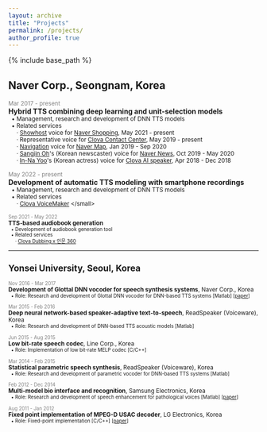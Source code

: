 ```yaml
---
layout: archive
title: "Projects"
permalink: /projects/
author_profile: true
---
```


{% include base_path %}

## Naver Corp., Seongnam, Korea

<span style="color:gray"><small>Mar 2017 - present</small></span>  
**Hybrid TTS combining deep learning and unit-selection models**  
<small>
&nbsp;&nbsp;&bull; Management, research and development of DNN TTS models  
&nbsp;&nbsp;&bull; Related services  
&nbsp;&nbsp;&nbsp;&nbsp;&nbsp;&middot; [Showhost](https://view.shoppinglive.naver.com/replays/566360?fm=shoppinglive&sn=home) voice for [Naver Shopping](https://shopping.naver.com/), May 2021 - present  
&nbsp;&nbsp;&nbsp;&nbsp;&nbsp;&middot; Representative voice for [Clova Contact Center](https://clova.ai/aicontactcenter), May 2019 - present  
&nbsp;&nbsp;&nbsp;&nbsp;&nbsp;&middot; [Navigation](https://blog.naver.com/naver_map/222109060982) voice for [Naver Map](https://map.naver.com/), Jan 2019 - Sep 2020  
&nbsp;&nbsp;&nbsp;&nbsp;&nbsp;&middot; [Sangjin Oh](https://blog.naver.com/clova_ai/221981676372)'s (Korean newscaster) voice for [Naver News](https://news.naver.com/), Oct 2019 - May 2020  
&nbsp;&nbsp;&nbsp;&nbsp;&nbsp;&middot; [In-Na Yoo](http://www.ajudaily.com/view/20181130141757396)'s (Korean actress) voice for [Clova AI speaker](https://clova.ai/ko), Apr 2018 - Dec 2018  
</small>

<span style="color:gray"><small>May 2022 - present</small></span>  
**Development of automatic TTS modeling with smartphone recordings**  
<small> 
&nbsp;&nbsp;&bull; Management, research and development of DNN TTS models  
&nbsp;&nbsp;&bull; Related services  
&nbsp;&nbsp;&nbsp;&nbsp;&nbsp;&middot; [Clova VoiceMaker]([https://inmun360.culture.go.kr/content/636.do?mode=view&page=&cid=2372663](https://clovadubbing.naver.com/voicemaker))  
</small>

<span style="color:gray"><small>Sep 2021 - May 2022</small></span>  
**TTS-based audiobook generation**  
<small>
&nbsp;&nbsp;&bull; Development of audiobook generation tool  
&nbsp;&nbsp;&bull; Related services  
&nbsp;&nbsp;&nbsp;&nbsp;&nbsp;&middot; [Clova Dubbing x 인문 360](https://inmun360.culture.go.kr/content/636.do?mode=view&page=&cid=2372663)  
</small>

***
## Yonsei University, Seoul, Korea

<span style="color:gray"><small>Nov 2016 - Mar 2017</small></span>  
**Development of Glottal DNN vocoder for speech synthesis systems**, Naver Corp., Korea  
<small>
  &nbsp;&nbsp;&bull; Role: Research and development of Glottal DNN vocoder for DNN-based TTS systems
  [Matlab]
  [[paper](https://sewplay.github.io/files/papers/2018/icassp_0005669.pdf)]
</small>

<span style="color:gray"><small>Mar 2015 - Feb 2016</small></span>  
**Deep neural network-based speaker-adaptive text-to-speech**, ReadSpeaker (Voiceware), Korea  
<small>
  &nbsp;&nbsp;&bull; Role: Research and development of DNN-based TTS acoustic models
  [Matlab]
</small>

<span style="color:gray"><small>Jun 2015 - Aug 2015</small></span>  
**Low bit-rate speech codec**, Line Corp., Korea  
<small>
  &nbsp;&nbsp;&bull; Role: Implementation of low bit-rate MELP codec
  [C/C++]
</small>

<span style="color:gray"><small>Mar 2014 - Feb 2015</small></span>  
**Statistical parametric speech synthesis**, ReadSpeaker (Voiceware), Korea  
<small>
  &nbsp;&nbsp;&bull; Role: Research and development of parametric vocoder for DNN-based TTS systems
  [Matlab]
</small>

<span style="color:gray"><small>Feb 2012 - Dec 2014</small></span>  
**Multi-model bio interface and recognition**, Samsung Electronics, Korea   
<small>
  &nbsp;&nbsp;&bull; Role: Research and development of speech enhancement for pathological voices
  [Matlab]
  [[paper](https://sewplay.github.io/files/papers/2013/apsipa_06694125.pdf)]  
</small>

<span style="color:gray"><small>Aug 2011 - Jan 2012</small></span>  
**Fixed point implementation of MPEG-D USAC decoder**, LG Electronics, Korea   
<small>
  &nbsp;&nbsp;&bull; Role: Fixed-point implementation
  [C/C++]
  [[paper](https://sewplay.github.io/files/papers/2014/dsp_06900810.pdf)]  
</small>
